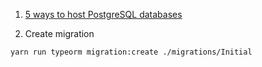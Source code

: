 1. [5 ways to host PostgreSQL databases](https://www.prisma.io/dataguide/postgresql/5-ways-to-host-postgresql)

1. Create migration

```bash
yarn run typeorm migration:create ./migrations/Initial
```
